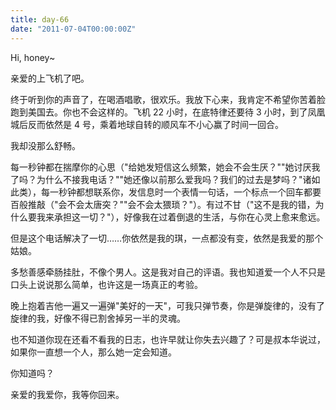 ```yaml
---
title: day-66
date: "2011-07-04T00:00:00Z"
---
```


Hi, honey~

亲爱的上飞机了吧。

终于听到你的声音了，在喝酒唱歌，很欢乐。我放下心来，我肯定不希望你苦着脸跑到美国去。你也不会这样的。飞机 22 小时，在底特律还要待 3 小时，到了凤凰城后反而依然是 4 号，乘着地球自转的顺风车不小心赢了时间一回合。

我却没那么舒畅。

每一秒钟都在揣摩你的心思（"给她发短信这么频繁，她会不会生厌？""她讨厌我了吗？为什么不接我电话？""她还像以前那么爱我吗？我们的过去是梦吗？"诸如此类），每一秒钟都想联系你，发信息时一个表情一句话，一个标点一个回车都要百般推敲（"会不会太唐突？""会不会太猥琐？"）。有过不甘（"这不是我的错，为什么要我来承担这一切？"），好像我在过着倒退的生活，与你在心灵上愈来愈远。

但是这个电话解决了一切……你依然是我的琪，一点都没有变，依然是我爱的那个姑娘。

多愁善感牵肠挂肚，不像个男人。这是我对自己的评语。我也知道爱一个人不只是口头上说说那么简单，也许这是一场真正的考验。

晚上抱着吉他一遍又一遍弹"美好的一天"，可我只弹节奏，你是弹旋律的，没有了旋律的我，好像不得已割舍掉另一半的灵魂。

也不知道你现在还看不看我的日志，也许早就让你失去兴趣了？可是叔本华说过，如果你一直想一个人，那么她一定会知道。

你知道吗？

亲爱的我爱你，我等你回来。
